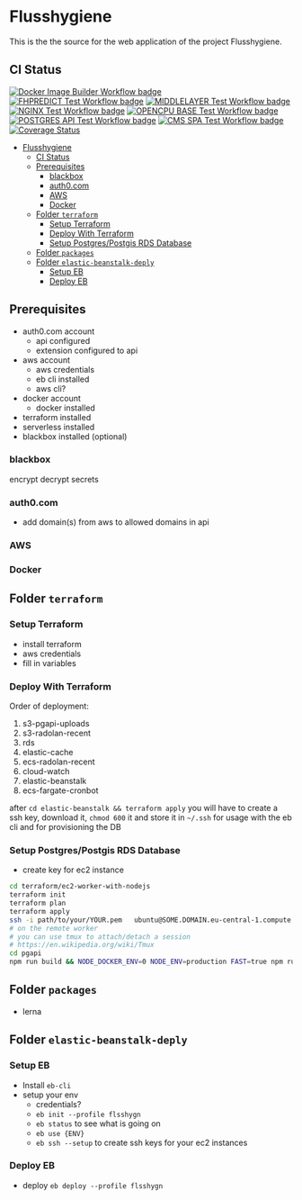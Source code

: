 # Flusshygiene


This is the the source for the web application of the project Flusshygiene.  

## CI Status

[![Docker Image Builder Workflow badge](https://github.com/technologiestiftung/flusshygiene/workflows/Docker%20Image%20Builder/badge.svg)](https://github.com/technologiestiftung/flusshygiene/actions?query=workflow%3A%22Docker+Image+Builder%22) [![FHPREDICT Test Workflow badge](https://github.com/technologiestiftung/flusshygiene/workflows/FHPREDICT%20API%20test%20and%20build/badge.svg)](https://github.com/technologiestiftung/flusshygiene/actions?query=workflow%3A%22FHPREDICT+API+test+and+build%22)  [![MIDDLELAYER Test Workflow badge](https://github.com/technologiestiftung/flusshygiene/workflows/MIDDLELAYER%20test%20and%20build/badge.svg)](https://github.com/technologiestiftung/flusshygiene/actions?query=workflow%3A%22MIDDLELAYER+test+and+build%22) [![NGINX Test Workflow badge](https://github.com/technologiestiftung/flusshygiene/workflows/NGINX%20test%20and%20build/badge.svg)](https://github.com/technologiestiftung/flusshygiene/actions?query=workflow%3A%22NGINX+test+and+build%22) [![OPENCPU BASE Test Workflow badge](https://github.com/technologiestiftung/flusshygiene/workflows/OPENCPU%20BASE%20test%20and%20build/badge.svg)](https://github.com/technologiestiftung/flusshygiene/actions?query=workflow%3A%22OPENCPU+BASE+test+and+build%22) [![POSTGRES API Test Workflow badge](https://github.com/technologiestiftung/flusshygiene/workflows/POSTGRES%20API%20test%20and%20build/badge.svg)](https://github.com/technologiestiftung/flusshygiene/actions?query=workflow%3A%22POSTGRES+API+test+and+build%22) [![CMS SPA Test Workflow badge](https://github.com/technologiestiftung/flusshygiene/workflows/CMS%20SPA%20test%20and%20build/badge.svg)](https://github.com/technologiestiftung/flusshygiene/actions?query=workflow%3A%22CMS+SPA+test+and+build%22) [![Coverage Status](https://coveralls.io/repos/github/technologiestiftung/flusshygiene/badge.svg?branch=master)](https://coveralls.io/github/technologiestiftung/flusshygiene?branch=master)

<!-- https://github.com/<OWNER>/<REPOSITORY>/workflows/<WORKFLOW_FILE_PATH>/badge.svg -->

<!-- @import "[TOC]" {cmd="toc" depthFrom=1 depthTo=6 orderedList=false} -->

<!-- code_chunk_output -->

- [Flusshygiene](#flusshygiene)
  - [CI Status](#ci-status)
  - [Prerequisites](#prerequisites)
    - [blackbox](#blackbox)
    - [auth0.com](#auth0com)
    - [AWS](#aws)
    - [Docker](#docker)
  - [Folder `terraform`](#folder-terraform)
    - [Setup Terraform](#setup-terraform)
    - [Deploy With Terraform](#deploy-with-terraform)
    - [Setup Postgres/Postgis RDS Database](#setup-postgrespostgis-rds-database)
  - [Folder `packages`](#folder-packages)
  - [Folder `elastic-beanstalk-deply`](#folder-elastic-beanstalk-deply)
    - [Setup EB](#setup-eb)
    - [Deploy EB](#deploy-eb)

<!-- /code_chunk_output -->

## Prerequisites

- auth0.com account
  - api configured
  - extension configured to api
- aws account
  - aws credentials
  - eb cli installed
  - aws cli?
- docker account
  - docker installed
- terraform installed
- serverless installed
- blackbox installed (optional)


### blackbox

encrypt decrypt secrets

### auth0.com

- add domain(s) from aws to allowed domains in api

### AWS

### Docker

## Folder `terraform`


### Setup Terraform

- install terraform
- aws credentials
- fill in variables

### Deploy With Terraform

Order of deployment:

1. s3-pgapi-uploads
2. s3-radolan-recent
3. rds
4. elastic-cache
5. ecs-radolan-recent
6. cloud-watch
7. elastic-beanstalk
8. ecs-fargate-cronbot

after `cd elastic-beanstalk && terraform apply` you will have to create a ssh key, download it, `chmod 600` it and store it in `~/.ssh` for usage with the eb cli and for provisioning the DB

### Setup Postgres/Postgis RDS Database

- create key for ec2 instance

```bash
cd terraform/ec2-worker-with-nodejs
terraform init
terraform plan
terraform apply
ssh -i path/to/your/YOUR.pem   ubuntu@SOME.DOMAIN.eu-central-1.compute.amazonaws.com
# on the remote worker
# you can use tmux to attach/detach a session
# https://en.wikipedia.org/wiki/Tmux
cd pgapi
npm run build && NODE_DOCKER_ENV=0 NODE_ENV=production FAST=true npm run populatedb
```

## Folder `packages`

- lerna

## Folder `elastic-beanstalk-deply`

### Setup EB

- Install `eb-cli`
- setup your env 
  - credentials?
  - `eb init --profile flsshygn`
  - `eb status` to see what is going on
  - `eb use {ENV}`
  - `eb ssh --setup` to create ssh keys for your ec2 instances

### Deploy EB

- deploy `eb deploy --profile flsshygn`

